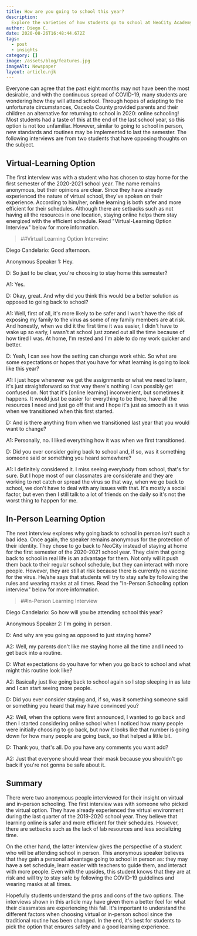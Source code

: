 ```yaml
---
title: How are you going to school this year?
description:
  Explore the varieties of how students go to school at NeoCity Academy
author: Diego C.
date: 2020-08-26T16:48:44.672Z
tags:
  - post
  - insights
category: []
image: /assets/blog/features.jpg
imageAlt: Newspaper
layout: article.njk
---
```


Everyone can agree that the past eight months may not have been the most
desirable, and with the continuous spread of COVID-19, many students are
wondering how they will attend school. Through hopes of adapting to the
unfortunate circumstances, Osceola County provided parents and their children an
alternative for returning to school in 2020: online schooling! Most students had
a taste of this at the end of the last school year, so this option is not too
unfamiliar. However, similar to going to school in person, new standards and
routines may be implemented to last the semester. The following interviews are
from two students that have opposing thoughts on the subject.

## Virtual-Learning Option

The first interview was with a student who has chosen to stay home for the first
semester of the 2020-2021 school year. The name remains anonymous, but their
opinions are clear. Since they have already experienced the nature of virtual
school, they've spoken on their experience. According to him/her, online
learning is both safer and more efficient for their schedules. Although there
are setbacks such as not having all the resources in one location, staying
online helps them stay energized with the efficient schedule. Read
"Virtual-Learning Option Interview" below for more information.

> ##Virtual Learning Option Interveiw:

Diego Candelario: Good afternoon.

Anonymous Speaker 1: Hey.

D: So just to be clear, you're choosing to stay home this semester?

A1: Yes.

D: Okay, great. And why did you think this would be a better solution as opposed
to going back to school?

A1: Well, first of all, it's more likely to be safer and I won't have the risk
of exposing my family to the virus as some of my family members are at risk. And
honestly, when we did it the first time it was easier, I didn't have to wake up
so early, I wasn't at school just zoned out all the time because of how tired I
was. At home, I'm rested and I'm able to do my work quicker and better.

D: Yeah, I can see how the setting can change work ethic. So what are some
expectations or hopes that you have for what learning is going to look like this
year?

A1: I just hope whenever we get the assignments or what we need to learn, it's
just straightforward so that way there's nothing I can possibly get confused on.
Not that it's [online learning] inconvenient, but sometimes it happens. It would
just be easier for everything to be there, have all the resources I need and
just go off that and I hope it's just as smooth as it was when we transitioned
when this first started.

D: And is there anything from when we transitioned last year that you would want
to change?

A1: Personally, no. I liked everything how it was when we first transitioned.

D: Did you ever consider going back to school and, if so, was it something
someone said or something you heard somewhere?

A1: I definitely considered it. I miss seeing everybody from school, that's for
sure. But I hope most of our classmates are considerate and they are working to
not catch or spread the virus so that way, when we go back to school, we don't
have to deal with any issues with that. It's mostly a social factor, but even
then I still talk to a lot of friends on the daily so it's not the worst thing
to happen for me.

## In-Person Learning Option

The next interview explores why going back to school in person isn't such a bad
idea. Once again, the speaker remains anonymous for the protection of their
identity. They chose to go back to NeoCity instead of staying at home for the
first semester of the 2020-2021 school year. They claim that going back to
school in real life is an advantage for them. Not only will it push them back to
their regular school schedule, but they can interact with more people. However,
they are still at risk because there is currently no vaccine for the virus.
He/she says that students will try to stay safe by following the rules and
wearing masks at all times. Read the "In-Person Schooling option interview"
below for more information.

> ##In-Person Learning Interview

Diego Candelario: So how will you be attending school this year?

Anonymous Speaker 2: I'm going in person.

D: And why are you going as opposed to just staying home?

A2: Well, my parents don't like me staying home all the time and I need to get
back into a routine.

D: What expectations do you have for when you go back to school and what might
this routine look like?

A2: Basically just like going back to school again so I stop sleeping in as late
and I can start seeing more people.

D: Did you ever consider staying and, if so, was it something someone said or
something you heard that may have convinced you?

A2: Well, when the options were first announced, I wanted to go back and then I
started considering online school when I noticed how many people were initially
choosing to go back, but now it looks like that number is going down for how
many people are going back, so that helped a little bit.

D: Thank you, that's all. Do you have any comments you want add?

A2: Just that everyone should wear their mask because you shouldn't go back if
you're not gonna be safe about it.

## Summary

There were two anonymous people interviewed for their insight on virtual and
in-person schooling. The first interview was with someone who picked the virtual
option. They have already experienced the virtual environment during the last
quarter of the 2019-2020 school year. They believe that learning online is safer
and more efficient for their schedules. However, there are setbacks such as the
lack of lab resources and less socializing time.

On the other hand, the latter interview gives the perspective of a student who
will be attending school in person. This anonymous speaker believes that they
gain a personal advantage going to school in person as: they may have a set
schedule, learn easier with teachers to guide them, and interact with more
people. Even with the upsides, this student knows that they are at risk and will
try to stay safe by following the COVID-19 guidelines and wearing masks at all
times.

Hopefully students understand the pros and cons of the two options. The
interviews shown in this article may have given them a better feel for what
their classmates are experiencing this fall. It's important to understand the
different factors when choosing virtual or in-person school since the
traditional routine has been changed. In the end, it's best for students to pick
the option that ensures safety and a good learning experience.
